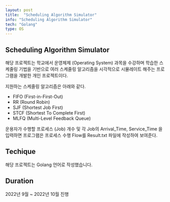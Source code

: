```yaml
---
layout: post
title:  "Scheduling Algorithm Simulator"
info: "Scheduling Algorithm Simulator"
tech: "Golang"
type: OS 
---
```


## Scheduling Algorithm Simulator
해당 프로젝트는 학교에서 운영체제 (Operating System) 과목을 수강하며 학습한 스케줄링 기법을 기반으로
여러 스케줄링 알고리즘을 시각적으로 시뮬레이트 해주는 프로그램을 개발한 개인 프로젝트이다.

지원하는 스케줄링 알고리즘은 아래와 같다.
* FIFO (First-in-First-Out)
* RR (Round Robin)
* SJF (Shortest Job First)
* STCF (Shortest To Complete First)
* MLFQ (Multi-Level Feedback Queue)


운용자가 수행할 프로세스 (Job) 개수 및 각 Job의 Arrival_Time, Service_Time 을 입력하면
프로그램은 프로세스 수행 Flow를 Result.txt 파일에 작성하여 보여준다.


## Techique
해당 프로젝트는 Golang 언어로 작성했습니다.  


## Duration 
2022년 9월 ~ 2022년 10월 진행  
